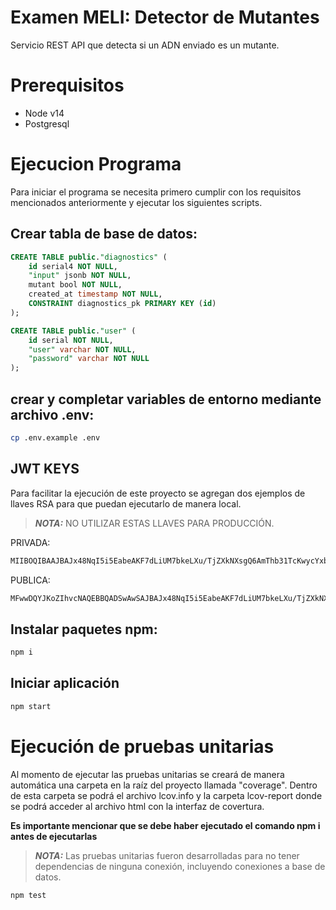 # Examen MELI: Detector de Mutantes
Servicio REST API que detecta si un ADN enviado es un mutante.

# Prerequisitos
- Node v14
- Postgresql

# Ejecucion Programa
Para iniciar el programa se necesita primero cumplir con los requisitos mencionados anteriormente y ejecutar los siguientes scripts.

## Crear tabla de base de datos:

```sql
CREATE TABLE public."diagnostics" (
	id serial4 NOT NULL,
	"input" jsonb NOT NULL,
	mutant bool NOT NULL,
	created_at timestamp NOT NULL,
	CONSTRAINT diagnostics_pk PRIMARY KEY (id)
);

CREATE TABLE public."user" (
	id serial NOT NULL,
	"user" varchar NOT NULL,
	"password" varchar NOT NULL
);
```
## crear y completar variables de entorno mediante archivo .env:
```bash
cp .env.example .env
```

## JWT KEYS
Para facilitar la ejecución de este proyecto se agregan dos ejemplos de llaves RSA para que puedan ejecutarlo de manera local.
> **_NOTA:_** NO UTILIZAR ESTAS LLAVES PARA PRODUCCIÓN.

PRIVADA:
```bash
MIIBOQIBAAJBAJx48NqI5i5EabeAKF7dLiUM7bkeLXu/TjZXkNXsgQ6AmThb31TcKwycYxbrCTLzkcZOWFyQ2K7zfjKt2aokQrECAwEAAQJAXwReFgat6IiovcK4QSsE24DnVtOJgSzhnMQ98noEwL3JffYS4ycRWxT2PT7UwRYS9ll6I850o750l5O4pefsQQIhANEnHtLJ8YwAhBC4ZuZK1UWojmfIq82jujrn+X7y4jqpAiEAv4UczZkGCLCLJhrWfLGxXdkpfWmIKm1sgM6XTZbXFMkCIDRybOZKwYlr77IJq7P/++8Vz2/zADH25pIy7XuKCHTRAiAgTyR8ysPp016mHwDwKEnzux70uUjvX2ZelHuR61B9gQIgHkWTlBSFoQzOV3AxOzxv88yKuM2BfezelUV/yE7p0uE=
```

PUBLICA:
```bash
MFwwDQYJKoZIhvcNAQEBBQADSwAwSAJBAJx48NqI5i5EabeAKF7dLiUM7bkeLXu/TjZXkNXsgQ6AmThb31TcKwycYxbrCTLzkcZOWFyQ2K7zfjKt2aokQrECAwEAAQ==
```

## Instalar paquetes npm:
```bash
npm i
```

## Iniciar aplicación
```bash
npm start
```

# Ejecución de pruebas unitarias
Al momento de ejecutar las pruebas unitarias se creará de manera automática una carpeta en la raíz del proyecto llamada "coverage". Dentro de esta carpeta se podrá el archivo lcov.info y la carpeta lcov-report donde se podrá acceder al archivo html con la interfaz de covertura.

**Es importante mencionar que se debe haber ejecutado el comando npm i antes de ejecutarlas**

> **_NOTA:_**  Las pruebas unitarias fueron desarrolladas para no tener dependencias de ninguna conexión, incluyendo conexiones a base de datos.
```bash
npm test
```
